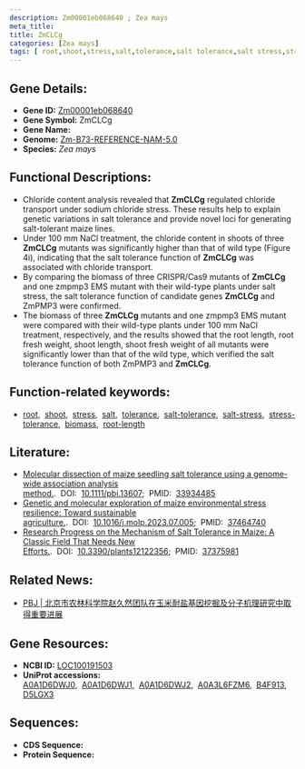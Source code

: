 ```yaml
---
description: Zm00001eb068640 ; Zea mays
meta_title:
title: ZmCLCg
categories: [Zea mays]
tags: [ root,shoot,stress,salt,tolerance,salt tolerance,salt stress,stress tolerance,biomass,root length ]
---
```


## Gene Details:
- **Gene ID:**	[Zm00001eb068640](https://www.maizegdb.org/gene_center/gene/Zm00001eb068640)
- **Gene Symbol:** ZmCLCg
- **Gene Name:** 
- **Genome:** [Zm-B73-REFERENCE-NAM-5.0](https://www.maizegdb.org/genome/assembly/Zm-B73-REFERENCE-NAM-5.0)
- **Species:** *Zea mays*

## Functional Descriptions:
   - Chloride content analysis revealed that **ZmCLCg** regulated chloride transport under sodium chloride stress. These results help to explain genetic variations in salt tolerance and provide novel loci for generating salt-tolerant maize lines.
   - Under 100 mm NaCl treatment, the chloride content in shoots of three **ZmCLCg** mutants was significantly higher than that of wild type (Figure 4i), indicating that the salt tolerance function of **ZmCLCg** was associated with chloride transport.
   - By comparing the biomass of three CRISPR/Cas9 mutants of **ZmCLCg** and one zmpmp3 EMS mutant with their wild-type plants under salt stress, the salt tolerance function of candidate genes **ZmCLCg** and ZmPMP3 were confirmed.
   - The biomass of three **ZmCLCg** mutants and one zmpmp3 EMS mutant were compared with their wild-type plants under 100 mm NaCl treatment, respectively, and the results showed that the root length, root fresh weight, shoot length, shoot fresh weight of all mutants were significantly lower than that of the wild type, which verified the salt tolerance function of both ZmPMP3 and **ZmCLCg**.

## Function-related keywords:
- [root](/tags/root/),&nbsp;&nbsp;[shoot](/tags/shoot/),&nbsp;&nbsp;[stress](/tags/stress/),&nbsp;&nbsp;[salt](/tags/salt/),&nbsp;&nbsp;[tolerance](/tags/tolerance/),&nbsp;&nbsp;[salt-tolerance](/tags/salt-tolerance/),&nbsp;&nbsp;[salt-stress](/tags/salt-stress/),&nbsp;&nbsp;[stress-tolerance](/tags/stress-tolerance/),&nbsp;&nbsp;[biomass](/tags/biomass/),&nbsp;&nbsp;[root-length](/tags/root-length/)

## Literature:
   - [Molecular dissection of maize seedling salt tolerance using a genome-wide association analysis method.]( https://onlinelibrary.wiley.com/doi/10.1111/pbi.13607).&nbsp;&nbsp;DOI:&nbsp;&nbsp;[10.1111/pbi.13607](https://onlinelibrary.wiley.com/doi/10.1111/pbi.13607);&nbsp;&nbsp;PMID:&nbsp;&nbsp;[33934485](https://pubmed.ncbi.nlm.nih.gov/33934485/)
   - [Genetic and molecular exploration of maize environmental stress resilience: Toward sustainable agriculture.]( https://www.cell.com/molecular-plant/abstract/S1674-2052(23)00207-1?_returnURL=https%3A%2F%2Flinkinghub.elsevier.com%2Fretrieve%2Fpii%2FS1674205223002071%3Fshowall%3Dtrue).&nbsp;&nbsp;DOI:&nbsp;&nbsp;[10.1016/j.molp.2023.07.005](https://www.cell.com/molecular-plant/abstract/S1674-2052(23)00207-1?_returnURL=https%3A%2F%2Flinkinghub.elsevier.com%2Fretrieve%2Fpii%2FS1674205223002071%3Fshowall%3Dtrue);&nbsp;&nbsp;PMID:&nbsp;&nbsp;[37464740](https://pubmed.ncbi.nlm.nih.gov/37464740/)
   - [Research Progress on the Mechanism of Salt Tolerance in Maize: A Classic Field That Needs New Efforts.]( https://mdpi.com/2223-7747/12/12/2356).&nbsp;&nbsp;DOI:&nbsp;&nbsp;[10.3390/plants12122356](https://mdpi.com/2223-7747/12/12/2356);&nbsp;&nbsp;PMID:&nbsp;&nbsp;[37375981](https://pubmed.ncbi.nlm.nih.gov/37375981/)

## Related News:
   - [PBJ | 北京市农林科学院赵久然团队在玉米耐盐基因挖掘及分子机理研究中取得重要进展](https://mp.weixin.qq.com/s?__biz=Mzg3MDEwNDEyMg==&mid=2247509894&idx=1&sn=a5dcf882cb6b6b43ddca9bf585888de6&chksm=ce900ad3f9e783c524bf0979cf760fd9da8af59dc580d06e60caa997c2ca6d517144f36bbeab&scene=27#wechat_redirect)

## Gene Resources:
- **NCBI ID:** [LOC100191503](https://www.ncbi.nlm.nih.gov/gene/?term=LOC100191503)
- **UniProt accessions:** [A0A1D6DWJ0](https://www.uniprot.org/uniprotkb/A0A1D6DWJ0/entry),&nbsp;&nbsp;[A0A1D6DWJ1](https://www.uniprot.org/uniprotkb/A0A1D6DWJ1/entry),&nbsp;&nbsp;[A0A1D6DWJ2](https://www.uniprot.org/uniprotkb/A0A1D6DWJ2/entry),&nbsp;&nbsp;[A0A3L6FZM6](https://www.uniprot.org/uniprotkb/A0A3L6FZM6/entry),&nbsp;&nbsp;[B4F913](https://www.uniprot.org/uniprotkb/B4F913/entry),&nbsp;&nbsp;[D5LGX3](https://www.uniprot.org/uniprotkb/D5LGX3/entry)



## Sequences:
- **CDS Sequence:**
- **Protein Sequence:**

